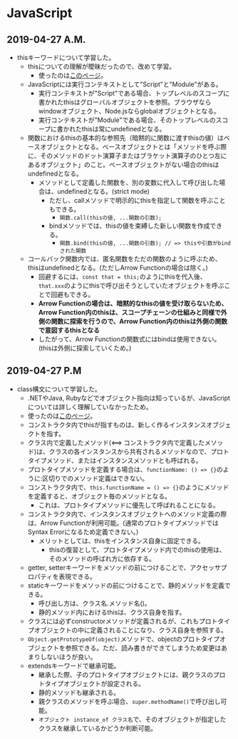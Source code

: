 # JavaScript

## 2019-04-27 A.M.

* thisキーワードについて学習した。
  * thisについての理解が曖昧だったので、改めて学習。
    * 使ったのは[このページ](https://jsprimer.net/basic/function-this/)。
  * JavaScriptには実行コンテキストとして"Script"と"Module"がある。
    + 実行コンテキストが"Script"である場合、トップレベルのスコープに書かれたthisはグローバルオブジェクトを参照。ブラウザならwindowオブジェクト、Node.jsならglobalオブジェクトとなる。
    + 実行コンテキストが"Module"である場合、そのトップレベルのスコープに書かれたthisは常にundefinedとなる。
  * 関数におけるthisの基本的な参照先（暗黙的に関数に渡すthisの値）はベースオブジェクトとなる。ベースオブジェクトとは「メソッドを呼ぶ際に、そのメソッドのドット演算子またはブラケット演算子のひとつ左にあるオブジェクト」のこと。ベースオブジェクトがない場合のthisはundefinedとなる。
    + メソッドとして定義した関数を、別の変数に代入して呼び出した場合は、undefinedとなる。(strict mode)
      * ただし、callメソッドで明示的にthisを指定して関数を呼ぶこともできる。
        + `関数.call(thisの値, ...関数の引数);`
      * bindメソッドでは、thisの値を束縛した新しい関数を作成できる。
        + `関数.bind(thisの値, ...関数の引数); // => thisや引数がbindされた関数`
  * コールバック関数内では、匿名関数をただの関数のように呼ぶため、thisはundefinedとなる。(ただしArrow Functionの場合は除く。)
    + 回避するには、`const that = this;`のようにthisを代入後、`that.xxx`のようにthisで呼び出そうとしていたオブジェクトを呼ぶことで回避もできる。
    + **Arrow Functionの場合は、暗黙的なthisの値を受け取らないため、Arrow Function内のthisは、スコープチェーンの仕組みと同様で外側の関数に探索を行うので、Arrow Function内のthisは外側の関数で意図するthisとなる**
    + したがって、Arrow Functionの関数式にはbindは使用できない。(thisは外側に探索していくため。)

## 2019-04-27 P.M

* class構文について学習した。
  * .NETやJava, Rubyなどでオブジェクト指向は知っているが、JavaScriptについては詳しく理解していなかったため。
   * 使ったのは[このページ](https://jsprimer.net/basic/class/)。
  * コンストラクタ内でthisが指すものは、新しく作るインスタンスオブジェクトを指す。
  * クラス内で定義したメソッド(<==> コンストラクタ内で定義したメソッド)は、クラスの各インスタンスから共有されるメソッドなので、プロトタイプメソッド、またはインスタンスメソッドとも呼ばれる。
  * プロトタイプメソッドを定義する場合は、`functionName: () => {}`のように:区切りでのメソッド定義はできない。
  * コンストラクタ内で、`this.functionName = () => {}`のようにメソッドを定義すると、オブジェクト毎のメソッドとなる。
    * これは、プロトタイプメソッドに優先して呼ばれることになる。
  * コンストラクタ内で、インスタンスオブジェクトへのメソッド定義の際は、Arrow Functionが利用可能。(通常のプロトタイプメソッドではSyntax Errorになるため定義できない。)
    * メリットとしては、thisをインスタンス自身に固定できる。
      * thisの復習として、プロトタイプメソッド内でのthisの使用は、そのメソッドの呼ばれ方に依存する。
  * getter, setterキーワードをメソッドの前につけることで、アクセッサプロパティを表現できる。
  * staticキーワードをメソッドの前につけることで、静的メソッドを定義できる。
    * 呼び出し方は、クラス名.メソッド名()。
    * 静的メソッド内におけるthisは、クラス自身を指す。
  * クラスには必ずconstructorメソッドが定義されるが、これもプロトタイプオブジェクトの中に定義されることになり、クラス自身を参照する。
  * `Object.getPrototypeOf(object)`メソッドで、objectのプロトタイプオブジェクトを参照できる。ただ、読み書きができてしまうため変更はあまりしないほうが良い。
  * extendsキーワードで継承可能。
    * 継承した際、子のプロトタイプオブジェクトには、親クラスのプロトタイプオブジェクトが設定される。
    * 静的メソッドも継承される。
    * 親クラスのメソッドを呼ぶ場合、`super.methodName()`で呼び出し可能。
    * `オブジェクト instance_of クラス名`で、そのオブジェクトが指定したクラスを継承しているかどうか判断可能。